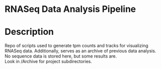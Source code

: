 # RNASeq Data Analysis Pipeline

# Description

Repo of scripts used to generate tpm counts and tracks for visualizing RNASeq data. Additionally, serves as an archive of previous data analysis. No sequence data is stored here, but some results are.  
Look in /Archive for project subdirectories.


